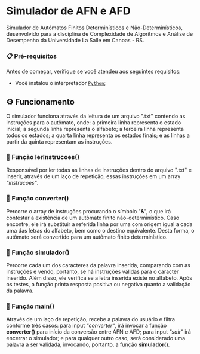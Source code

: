 # Simulador de AFN e AFD

Simulador de Autômatos Finitos Determinísticos e Não-Determinísticos, desenvolvido para a disciplina de Complexidade de Algoritmos e Análise de Desempenho da Universidade La Salle em Canoas - RS.

### 📋 Pré-requisitos

Antes de começar, verifique se você atendeu aos seguintes requisitos:
* Você instalou o interpretador [`Python`](https://www.python.org/);

## ⚙️ Funcionamento

O simulador funciona através da leitura de um arquivo ".txt" contendo as instruções para o autômato, onde: a primeira linha representa o estado inicial; a segunda linha representa o alfabeto; a terceira linha representa todos os estados; a quarta linha representa os estados finais; e as linhas a partir da quinta representam as instruções. 

### 🔩 Função lerInstrucoes()

Responsável por ler todas as linhas de instruções dentro do arquivo ".txt" e inserir, através de um laço de repetição, essas instruções em um array _"instrucoes"_.

### 🔩 Função converter()

Percorre o array de instruções procurando o símbolo "**&**", o que irá contestar a existência de um autômato finito não-determinístico. Caso encontre, ele irá substituir a referida linha por uma com origem igual a cada uma das letras do alfabeto, bem como o destino equivalente. Desta forma, o autômato será convertido para um autômato finito determinístico.

### 🔩 Função simulador()

Percorre cada um dos caracteres da palavra inserida, comparando com as instruções e vendo, portanto, se há instruções válidas para o caracter inserido. Além disso, ele verifica se a letra inserida existe no alfabeto. Após os testes, a função printa resposta positiva ou negativa quanto a validação da palavra.

### 🔩 Função main()

Através de um laço de repetição, recebe a palavra do usuário e filtra conforme três casos: para input _"converter"_, irá invocar a função **converter()** para início da conversão entre AFN e AFD; para input _"sair"_ irá encerrar o simulador; e para qualquer outro caso, será considerado uma palavra a ser validada, invocando, portanto, a função **simulador()**.

